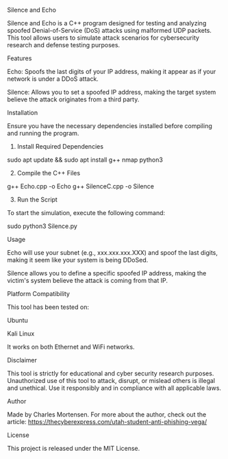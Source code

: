 Silence and Echo

Silence and Echo is a C++ program designed for testing and analyzing spoofed Denial-of-Service (DoS) attacks using malformed UDP packets. This tool allows users to simulate attack scenarios for cybersecurity research and defense testing purposes.

Features

Echo: Spoofs the last digits of your IP address, making it appear as if your network is under a DDoS attack.

Silence: Allows you to set a spoofed IP address, making the target system believe the attack originates from a third party.

Installation

Ensure you have the necessary dependencies installed before compiling and running the program.

1. Install Required Dependencies

sudo apt update && sudo apt install g++ nmap python3

2. Compile the C++ Files

g++ Echo.cpp -o Echo 
g++ SilenceC.cpp -o Silence

3. Run the Script

To start the simulation, execute the following command:

sudo python3 Silence.py

Usage

Echo will use your subnet (e.g., xxx.xxx.xxx.XXX) and spoof the last digits, making it seem like your system is being DDoSed.

Silence allows you to define a specific spoofed IP address, making the victim's system believe the attack is coming from that IP.

Platform Compatibility

This tool has been tested on:

Ubuntu

Kali Linux

It works on both Ethernet and WiFi networks.

Disclaimer

This tool is strictly for educational and cyber security research purposes. Unauthorized use of this tool to attack, disrupt, or mislead others is illegal and unethical. Use it responsibly and in compliance with all applicable laws.

Author

Made by Charles Mortensen. For more about the author, check out the article: https://thecyberexpress.com/utah-student-anti-phishing-vega/

License

This project is released under the MIT License.

